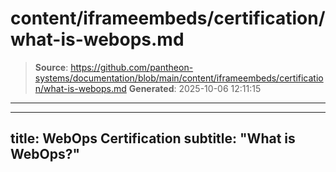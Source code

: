 # content/iframeembeds/certification/what-is-webops.md

> **Source**: https://github.com/pantheon-systems/documentation/blob/main/content/iframeembeds/certification/what-is-webops.md
> **Generated**: 2025-10-06 12:11:15

---

---
title: WebOps Certification
subtitle: "What is WebOps?"
---

<Partial file="certification-guide/what-is-webops.md" />
